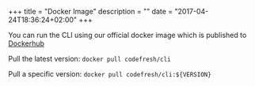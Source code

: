 +++
title = "Docker Image"
description = ""
date = "2017-04-24T18:36:24+02:00"
+++

You can run the CLI using our official docker image which is published to <a href="https://hub.docker.com/r/codefresh/cli/" target="_blank">Dockerhub</a><br>

Pull the latest version: 
`docker pull codefresh/cli`

Pull a specific version:
`docker pull codefresh/cli:${VERSION}`

